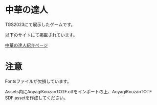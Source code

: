 # 中華の達人
TGS2023にて展示したゲームです。

以下のサイトにて掲載されています。

[中華の達人紹介ページ](https://ait-tgs-tyuukanotatujin.vercel.app/)

# 注意
Fontsファイルが欠損しています。

Assets内にAoyagiKouzanTOTF.otfをインポートの上、AoyagiKouzanTOTF SDF.assetを作成してください。

